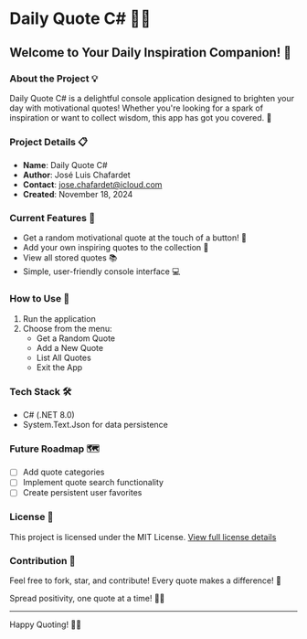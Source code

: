 # Daily Quote C# 📖✨

## Welcome to Your Daily Inspiration Companion! 🌟

### About the Project 💡
Daily Quote C# is a delightful console application designed to brighten your day with motivational quotes! Whether you're looking for a spark of inspiration or want to collect wisdom, this app has got you covered. 🚀

### Project Details 📋
- **Name**: Daily Quote C#
- **Author**: José Luis Chafardet
- **Contact**: jose.chafardet@icloud.com
- **Created**: November 18, 2024

### Current Features 🎉
- Get a random motivational quote at the touch of a button! 🎲
- Add your own inspiring quotes to the collection 📝
- View all stored quotes 📚
- Simple, user-friendly console interface 💻

### How to Use 🤔
1. Run the application
2. Choose from the menu:
   - Get a Random Quote
   - Add a New Quote
   - List All Quotes
   - Exit the App

### Tech Stack 🛠️
- C# (.NET 8.0)
- System.Text.Json for data persistence

### Future Roadmap 🗺️
- [ ] Add quote categories
- [ ] Implement quote search functionality
- [ ] Create persistent user favorites

### License 📄
This project is licensed under the MIT License. 
[View full license details](LICENSE)

### Contribution 🤝
Feel free to fork, star, and contribute! Every quote makes a difference! 💖

Spread positivity, one quote at a time! 🌈✨

---

Happy Quoting! 📜🌟